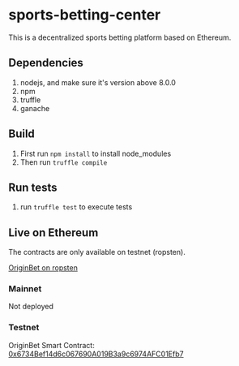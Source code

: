 # sports-betting-center

This is a decentralized sports betting platform based on Ethereum.

## Dependencies
1. nodejs, and make sure it's version above 8.0.0
2. npm
3. truffle
4. ganache

## Build
1. First run `npm install` to install node_modules
2. Then run `truffle compile`

## Run tests
1. run `truffle test` to execute tests

## Live on Ethereum

The contracts are only available on testnet (ropsten).

[OriginBet on ropsten](https://ropsten.originsport.io/)

### Mainnet

Not deployed

### Testnet

OriginBet Smart Contract: [0x6734Bef14d6c067690A019B3a9c6974AFC01Efb7](https://ropsten.etherscan.io/address/0x6734Bef14d6c067690A019B3a9c6974AFC01Efb7)

